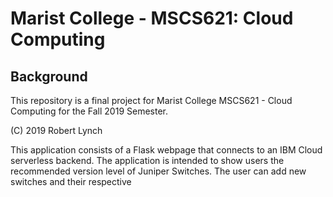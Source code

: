 # Marist College - MSCS621: Cloud Computing
## Background
This repository is a final project for Marist College MSCS621 - Cloud Computing for the Fall 2019 Semester.

(C) 2019 Robert Lynch

This application consists of a Flask webpage that connects to an IBM Cloud serverless backend. The application is intended to show users the recommended version level of Juniper Switches. The user can add new switches and their respective  
